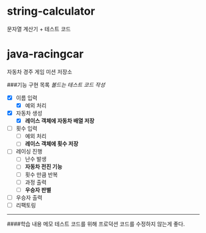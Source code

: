 # string-calculator
문자열 계산기 + 테스트 코드




# java-racingcar
자동차 경주 게임 미션 저장소



###기능 구현 목록
*볼드는 테스트 코드 작성*
- [x] 이름 입력
    - [x] 예외 처리
- [x] 자동차 생성 
    - [x] **레이스 객체에 자동차 배열 저장**
- [ ] 횟수 입력
    - [ ] 예외 처리
    - [ ] **레이스 객체에 횟수 저장**
- [ ] 레이싱 진행
    - [ ] 난수 발생
    - [ ] **자동차 전진 기능**
    - [ ] 횟수 만큼 반복
    - [ ] 과정 출력
    - [ ] **우승자 판별**
- [ ] 우승자 출력
- [ ] 리팩토링
*******

####학습 내용 메모
테스트 코드를 위해 프로덕션 코드를 수정하지 않는게 좋다.

